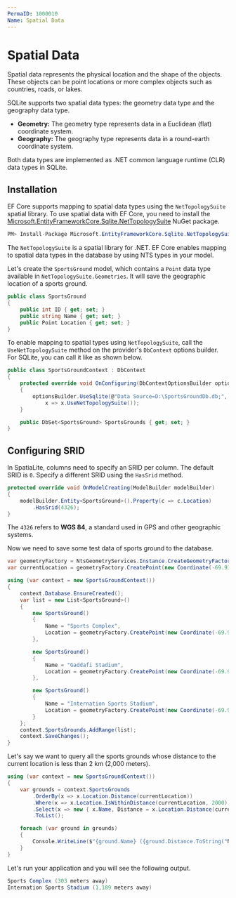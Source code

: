 ```yaml
---
PermaID: 1000010
Name: Spatial Data
---
```


# Spatial Data

Spatial data represents the physical location and the shape of the objects. These objects can be point locations or more complex objects such as countries, roads, or lakes.

SQLite supports two spatial data types: the geometry data type and the geography data type.

 - **Geometry:** The geometry type represents data in a Euclidean (flat) coordinate system.
 - **Geography:** The geography type represents data in a round-earth coordinate system.

Both data types are implemented as .NET common language runtime (CLR) data types in SQLite. 

## Installation 

EF Core supports mapping to spatial data types using the `NetTopologySuite` spatial library. To use spatial data with EF Core, you need to install the [Microsoft.EntityFrameworkCore.Sqlite.NetTopologySuite](https://www.nuget.org/packages/Microsoft.EntityFrameworkCore.Sqlite.NetTopologySuite) NuGet package.

```csharp
PM> Install-Package Microsoft.EntityFrameworkCore.Sqlite.NetTopologySuite
```

The `NetTopologySuite` is a spatial library for .NET. EF Core enables mapping to spatial data types in the database by using NTS types in your model.

Let's create the `SportsGround` model, which contains a `Point` data type available in `NetTopologySuite.Geometries`. It will save the geographic location of a sports ground.

```csharp
public class SportsGround
{
    public int ID { get; set; }
    public string Name { get; set; }
    public Point Location { get; set; }
}
```

To enable mapping to spatial types using `NetTopologySuite`, call the `UseNetTopologySuite` method on the provider's `DbContext` options builder. For SQLite, you can call it like as shown below.

```csharp
public class SportsGroundContext : DbContext
{
    protected override void OnConfiguring(DbContextOptionsBuilder optionsBuilder)
    {
        optionsBuilder.UseSqlite(@"Data Source=D:\SportsGroundDb.db;",
            x => x.UseNetTopologySuite());
    }

    public DbSet<SportsGround> SportsGrounds { get; set; }
}
```

## Configuring SRID

In SpatiaLite, columns need to specify an SRID per column. The default SRID is `0`. Specify a different SRID using the `HasSrid` method.

```csharp
protected override void OnModelCreating(ModelBuilder modelBuilder)
{
    modelBuilder.Entity<SportsGround>().Property(c => c.Location)
        .HasSrid(4326);
}
```

The `4326` refers to **WGS 84**, a standard used in GPS and other geographic systems.

Now we need to save some test data of sports ground to the database.

```csharp
var geometryFactory = NtsGeometryServices.Instance.CreateGeometryFactory(srid: 4326);
var currentLocation = geometryFactory.CreatePoint(new Coordinate(-69.938951, 18.481188));

using (var context = new SportsGroundContext())
{
    context.Database.EnsureCreated();
    var list = new List<SportsGround>()
    {
        new SportsGround()
        {
            Name = "Sports Complex",
            Location = geometryFactory.CreatePoint(new Coordinate(-69.9388777, 18.4839233)),
        },

        new SportsGround()
        {
            Name = "Gaddafi Stadium",
            Location = geometryFactory.CreatePoint(new Coordinate(-69.9118804, 18.4826214)),
        },

        new SportsGround()
        {
            Name = "Internation Sports Stadium",
            Location = geometryFactory.CreatePoint(new Coordinate(-69.9334673, 18.4718075)),
        }
    };
    context.SportsGrounds.AddRange(list);
    context.SaveChanges();
}
```

Let's say we want to query all the sports grounds whose distance to the current location is less than 2 km (2,000 meters).

```csharp
using (var context = new SportsGroundContext())
{
    var grounds = context.SportsGrounds
        .OrderBy(x => x.Location.Distance(currentLocation))
        .Where(x => x.Location.IsWithinDistance(currentLocation, 2000))
        .Select(x => new { x.Name, Distance = x.Location.Distance(currentLocation) })
        .ToList();

    foreach (var ground in grounds)
    {
        Console.WriteLine($"{ground.Name} ({ground.Distance.ToString("N0")} meters away)");
    }
}
```

Let's run your application and you will see the following output.

```csharp
Sports Complex (303 meters away)
Internation Sports Stadium (1,189 meters away)
```
